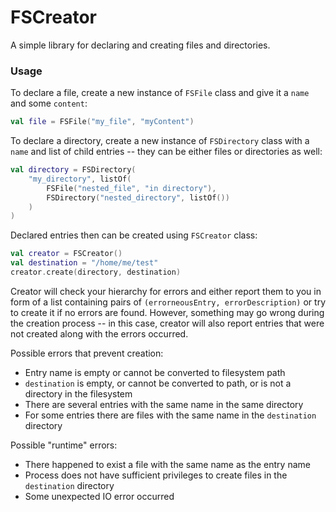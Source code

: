 # FSCreator

A simple library for declaring and creating files and directories.

### Usage

To declare a file, create a new instance of `FSFile` class and give it a `name` and some `content`:

```kotlin
val file = FSFile("my_file", "myContent")
```

To declare a directory, create a new instance of `FSDirectory` class with a `name` and list of child entries -- they can
be either files or directories as well:

```kotlin
val directory = FSDirectory(
    "my_directory", listOf(
        FSFile("nested_file", "in directory"),
        FSDirectory("nested_directory", listOf())
    )
)
```

Declared entries then can be created using `FSCreator` class:

```kotlin
val creator = FSCreator()
val destination = "/home/me/test"
creator.create(directory, destination)
```

Creator will check your hierarchy for errors and either report them to you in form of a list containing pairs
of `(errorneousEntry, errorDescription)` or try to create it if no errors are found. However, something may go wrong
during the creation process -- in this case, creator will also report entries that were not created along with the
errors occurred.

Possible errors that prevent creation:

* Entry name is empty or cannot be converted to filesystem path
* `destination` is empty, or cannot be converted to path, or is not a directory in the filesystem
* There are several entries with the same name in the same directory
* For some entries there are files with the same name in the `destination` directory

Possible "runtime" errors:

* There happened to exist a file with the same name as the entry name
* Process does not have sufficient privileges to create files in the `destination` directory
* Some unexpected IO error occurred
